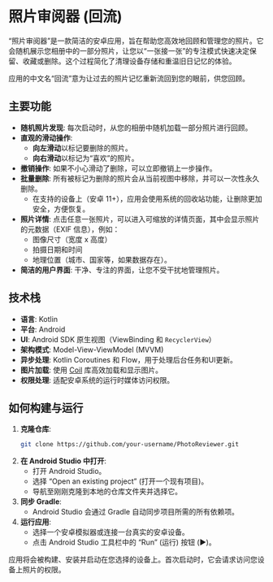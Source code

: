 # 照片审阅器 (回流)

“照片审阅器”是一款简洁的安卓应用，旨在帮助您高效地回顾和管理您的照片。它会随机展示您相册中的一部分照片，让您以“一张接一张”的专注模式快速决定保留、收藏或删除。这个过程简化了清理设备存储和重温旧日记忆的体验。

应用的中文名“回流”意为让过去的照片记忆重新流回到您的眼前，供您回顾。

## 主要功能

- **随机照片发现**: 每次启动时，从您的相册中随机加载一部分照片进行回顾。
- **直观的滑动操作**:
    - **向左滑动**以标记要删除的照片。
    - **向右滑动**以标记为“喜欢”的照片。
- **撤销操作**: 如果不小心滑动了删除，可以立即撤销上一步操作。
- **批量删除**: 所有被标记为删除的照片会从当前视图中移除，并可以一次性永久删除。
    - 在支持的设备上（安卓 11+），应用会使用系统的回收站功能，让删除更加安全，方便恢复。
- **照片详情**: 点击任意一张照片，可以进入可缩放的详情页面，其中会显示照片的元数据（EXIF 信息），例如：
    - 图像尺寸（宽度 x 高度）
    - 拍摄日期和时间
    - 地理位置（城市、国家等，如果数据存在）。
- **简洁的用户界面**: 干净、专注的界面，让您不受干扰地管理照片。

## 技术栈

- **语言**: Kotlin
- **平台**: Android
- **UI**: Android SDK 原生视图（ViewBinding 和 `RecyclerView`）
- **架构模式**: Model-View-ViewModel (MVVM)
- **异步处理**: Kotlin Coroutines 和 Flow，用于处理后台任务和UI更新。
- **图片加载**: 使用 [Coil](https://coil-kt.github.io/coil/) 库高效加载和显示图片。
- **权限处理**: 适配安卓系统的运行时媒体访问权限。

## 如何构建与运行

1.  **克隆仓库**:
    ```bash
    git clone https://github.com/your-username/PhotoReviewer.git
    ```
2.  **在 Android Studio 中打开**:
    - 打开 Android Studio。
    - 选择 “Open an existing project” (打开一个现有项目)。
    - 导航至刚刚克隆到本地的仓库文件夹并选择它。
3.  **同步 Gradle**:
    - Android Studio 会通过 Gradle 自动同步项目所需的所有依赖项。
4.  **运行应用**:
    - 选择一个安卓模拟器或连接一台真实的安卓设备。
    - 点击 Android Studio 工具栏中的 “Run” (运行) 按钮 (▶️)。

应用将会被构建、安装并启动在您选择的设备上。首次启动时，它会请求访问您设备上照片的权限。
